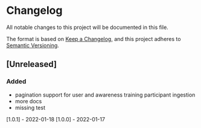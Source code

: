 # Changelog

All notable changes to this project will be documented in this file.

The format is based on [Keep a Changelog](https://keepachangelog.com/en/1.0.0/),
and this project adheres to
[Semantic Versioning](https://semver.org/spec/v2.0.0.html).

## [Unreleased]

### Added

- pagination support for user and awareness training participant ingestion
- more docs
- missing test

[1.0.1] - 2022-01-18 [1.0.0] - 2022-01-17
